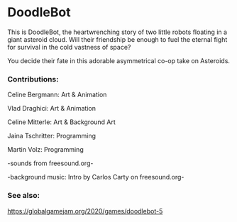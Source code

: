 # DoodleBot
This is DoodleBot, the heartwrenching story of two little robots floating in a giant asteroid cloud.
Will their friendship be enough to fuel the eternal fight for survival in the cold vastness of space? 

You decide their fate in this adorable asymmetrical co-op take on Asteroids.


### Contributions:

Celine Bergmann: Art & Animation

Vlad Draghici: Art & Animation

Celine Mitterle: Art & Background Art

Jaina Tschritter: Programming

Martin Volz: Programming

-sounds from freesound.org-

-background music: Intro by Carlos Carty on freesound.org-


### See also:

https://globalgamejam.org/2020/games/doodlebot-5
